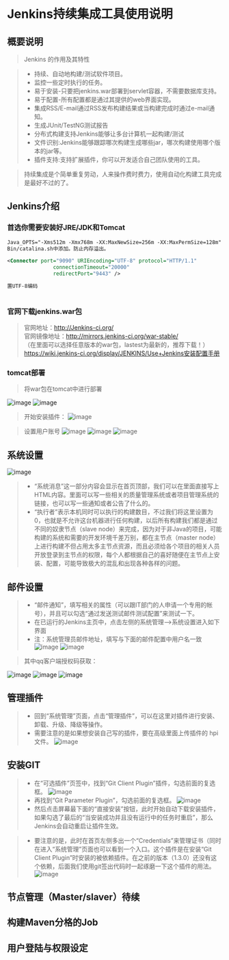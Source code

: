# Jenkins持续集成工具使用说明

## 概要说明

> Jenkins 的作用及其特性

>* 持续、自动地构建/测试软件项目。
>* 监控一些定时执行的任务。
>* 易于安装-只要把jenkins.war部署到servlet容器，不需要数据库支持。
>* 易于配置-所有配置都是通过其提供的web界面实现。
>* 集成RSS/E-mail通过RSS发布构建结果或当构建完成时通过e-mail通知。
>* 生成JUnit/TestNG测试报告
>* 分布式构建支持Jenkins能够让多台计算机一起构建/测试
>* 文件识别:Jenkins能够跟踪哪次构建生成哪些jar，哪次构建使用哪个版本的jar等。
>* 插件支持:支持扩展插件，你可以开发适合自己团队使用的工具。


> 持续集成是个简单重复劳动，人来操作费时费力，使用自动化构建工具完成是最好不过的了。


## Jenkins介绍

### 首选你需要安装好JRE/JDK和Tomcat

```xml
Java_OPTS="-Xms512m -Xmx768m -XX:MaxNewSize=256m -XX:MaxPermSize=128m"
Bin/catalina.sh中添加。防止内存溢出。

<Connector port="9090" URIEncoding="UTF-8" protocol="HTTP/1.1"
               connectionTimeout="20000"
               redirectPort="9443" />

置UTF-8编码		   
			   
```

### 官网下载jenkins.war包

> 官网地址：http://Jenkins-ci.org/  </br>
> 官网镜像地址：http://mirrors.jenkins-ci.org/war-stable/  </br>
> （在里面可以选择任意版本的war包，lastest为最新的，推荐下载！） </br>
> https://wiki.jenkins-ci.org/display/JENKINS/Use+Jenkins安装配置手册


### tomcat部署
> 将war包在tomcat中进行部署

![image](https://github.com/csy512889371/learnDoc/blob/master/image/jeekins/jeekins1.png)
![image](https://github.com/csy512889371/learnDoc/blob/master/image/jeekins/jeekins2.png)

> 开始安装插件：
![image](https://github.com/csy512889371/learnDoc/blob/master/image/jeekins/jeekins3.png)

> 设置用户账号
![image](https://github.com/csy512889371/learnDoc/blob/master/image/jeekins/jeekins4.png)
![image](https://github.com/csy512889371/learnDoc/blob/master/image/jeekins/jeekins5.png)
![image](https://github.com/csy512889371/learnDoc/blob/master/image/jeekins/jeekins6.png)


## 系统设置
![image](https://github.com/csy512889371/learnDoc/blob/master/image/jeekins/jeekins7.png)

>* “系统消息”这一部分内容会显示在首页顶部，我们可以在里面直接写上HTML内容。里面可以写一些相关的质量管理系统或者项目管理系统的链接，也可以写一些通知或者公告了什么的。
>* “执行者”表示本机同时可以执行的构建数目，不过我们将这里设置为0，也就是不允许这台机器进行任何构建，以后所有构建我们都是通过不同的奴隶节点（slave node）来完成，因为对于非Java的项目，可能构建的系统和需要的开发环境千差万别，都在主节点（master node）上进行构建不但占用太多主节点资源，而且必须给各个项目的相关人员开放登录到主节点的权限，每个人都根据自己的喜好随便在主节点上安装、配置，可能导致极大的混乱和出现各种各样的问题。

## 邮件设置

>* “邮件通知”，填写相关的属性（可以跟IT部门的人申请一个专用的帐号），并且可以勾选“通过发送测试邮件测试配置”来测试一下。
>* 在已运行的Jenkins主页中，点击左侧的系统管理—>系统设置进入如下界面
>* 注：系统管理员邮件地址，填写与下面的邮件配置中用户名一致
![image](https://github.com/csy512889371/learnDoc/blob/master/image/jeekins/jeekins8.png)
![image](https://github.com/csy512889371/learnDoc/blob/master/image/jeekins/jeekins9.png)


> 其中qq客户端授权码获取：

![image](https://github.com/csy512889371/learnDoc/blob/master/image/jeekins/jeekins10.png)
![image](https://github.com/csy512889371/learnDoc/blob/master/image/jeekins/jeekins11.png)
![image](https://github.com/csy512889371/learnDoc/blob/master/image/jeekins/jeekins12.png)

## 管理插件

>* 回到“系统管理”页面，点击“管理插件”，可以在这里对插件进行安装、卸载、升级、降级等操作。
>* 需要注意的是如果想安装自己写的插件，要在高级里面上传插件的 hpi 文件。
![image](https://github.com/csy512889371/learnDoc/blob/master/image/jeekins/jeekins13.png)


## 安装GIT

>* 在“可选插件”页签中，找到“Git Client Plugin”插件，勾选前面的复选框。
![image](https://github.com/csy512889371/learnDoc/blob/master/image/jeekins/jeekins14.png)
>* 再找到“Git Parameter Plugin”，勾选前面的复选框。
![image](https://github.com/csy512889371/learnDoc/blob/master/image/jeekins/jeekins15.png)
>* 然后点击屏幕最下面的“直接安装”按钮，此时开始自动下载安装插件，如果勾选了最后的“当安装成功并且没有运行中的任务时重启”，那么Jenkins会自动重启让插件生效。

>* 要注意的是，此时在首页左侧多出一个“Credentials”来管理证书（同时在进入“系统管理”页面也可以看到一个入口。这个插件是在安装“Git Client Plugin”时安装的被依赖插件。在之前的版本（1.3.0）还没有这个依赖，后面我们使用git签出代码时一起琢磨一下这个插件的用法。
![image](https://github.com/csy512889371/learnDoc/blob/master/image/jeekins/jeekins16.png)

## 节点管理（Master/slaver）待续

## 构建Maven分格的Job

## 用户登陆与权限设定



